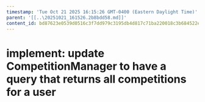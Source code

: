 ```yaml
---
timestamp: 'Tue Oct 21 2025 16:15:26 GMT-0400 (Eastern Daylight Time)'
parent: '[[..\20251021_161526.2b8bdd58.md]]'
content_id: bd87623e0539d0516c3f7dd979c3195db4d817c71ba220018c3b684522ede12a
---
```


# implement: update CompetitionManager to have a query that returns all competitions for a user
